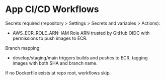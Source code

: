 # App CI/CD Workflows

Secrets required (repository > Settings > Secrets and variables > Actions):
- AWS_ECR_ROLE_ARN: IAM Role ARN trusted by GitHub OIDC with permissions to push images to ECR.

Branch mapping:
- develop/staging/main triggers builds and pushes to ECR, tagging images with both SHA and branch name.

If no Dockerfile exists at repo root, workflows skip.